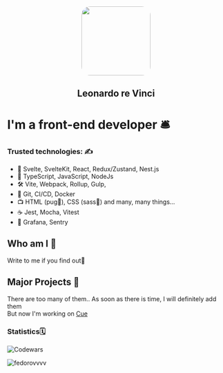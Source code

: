 <div id="header"align="center">
  <img src="https://media.giphy.com/media/l3fzBebtPNI1dTlC0/giphy-downsized.gif" width="160" style='border-radius: 20px; overflow:hidden'/>
  <h2 align="center">Leonardo re Vinci</h2>
</div>

# I'm a front-end developer 🛎️

### Trusted technologies: ✍️
    
- 🚀 Svelte, SvelteKit, React, Redux/Zustand, Nest.js
- 🔭 TypeScript, JavaScript, NodeJs
- 🛠️ Vite, Webpack, Rollup, Gulp,
- 🚦 Git, CI/CD, Docker
- 📺 HTML (pug🐶), CSS (sass🦑) and many, many things...
- ☕️ Jest, Mocha, Vitest
- 🔔 Grafana, Sentry

## Who am I 👾
Write to me if you find out🥲

## Major Projects 🌟
There are too many of them.. As soon as there is time, I will definitely add them   
But now I'm working on [Cue](https://twitter.com/Cue_Business) 

### Statistics🗓
![Codewars](https://www.codewars.com/users/Fedorovvvvv/badges/large)

<img src="https://github-readme-stats.vercel.app/api?username=fedorovvvv&show_icons=true&disable_animations=false&include_all_commits=true&rank_icon=github&text_color=ffffff&border_color=fafafa&bg_color=transparent" alt="fedorovvvv" align="left" />

